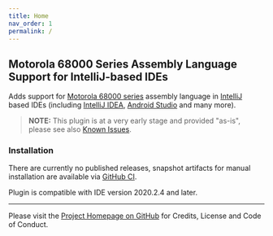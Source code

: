 ```yaml
---
title: Home
nav_order: 1
permalink: /
---
```


## Motorola 68000 Series Assembly Language Support for IntelliJ-based IDEs
                                  
Adds support for [Motorola 68000 series](https://en.wikipedia.org/wiki/Motorola_68000_series) assembly language
in [IntelliJ](https://www.jetbrains.org/intellij/sdk/docs/intro/intellij_platform.html#ides-based-on-the-intellij-platform) based IDEs
(including [IntelliJ IDEA](https://www.jetbrains.com/idea/), [Android Studio](https://developer.android.com/studio/) and many more).

> **NOTE:** This plugin is at a very early stage and provided "as-is", please see also [Known Issues](known_issues.md).

### Installation

There are currently no published releases, snapshot artifacts for manual installation are available via [GitHub CI](https://github.com/YannCebron/m68kplugin/actions?query=workflow%3A%22Build+%26+Test%22).

Plugin is compatible with IDE version 2020.2.4 and later.              
               
---

Please visit the [Project Homepage on GitHub](https://github.com/YannCebron/m68kplugin) for Credits, License and Code of Conduct.
